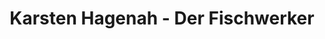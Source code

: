 ---
title: "Karsten Hagenah - Der Fischwerker"
url: /hamburg/karsten-hagenah-der-fischwerker/
shop: Großhandel
---